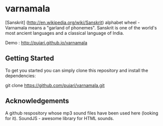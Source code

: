 # varnamala
[Sanskrit] (http://en.wikipedia.org/wiki/Sanskrit) alphabet wheel - Varnamala means a "garland of phonemes". Sanskrit is one of the world's most ancient languages and a classical language of India.  

Demo : http://pujari.github.io/varnamala

## Getting Started

To get you started you can simply clone this repository and install the dependencies:

git clone https://github.com/pujari/varnamala.git

## Acknowledgements

A github respository whose mp3 sound files have been used here (looking for it).
SoundJS - awesome library for HTML sounds.
